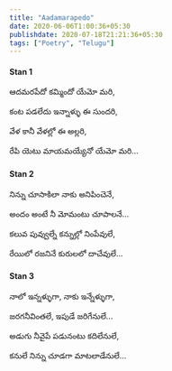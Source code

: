 ```yaml
---
title: "Aadamarapedo"
date: 2020-06-06T1:00:36+05:30
publishdate: 2020-07-18T21:21:36+05:30
tags: ["Poetry", "Telugu"]
---
```


#### Stan 1

ఆదమరపేదో కమ్మిందో యేమో మరి, 

కంట పడలేదు ఇన్నాళ్ళు ఈ సుందరి, 

వేళ కానీ వేళల్లో ఈ అల్లరి, 

రేపి యెటు మాయమయ్యేనో యేమో మరి...

#### Stan 2

నిన్ను చూసాకిలా నాకు అనిపించెనే, 

అందం అంటే నీ మోమంటు చూపాలనే...

కలువ పువ్వుల్నే కన్నుల్లో నింపేవులే, 

రేయిలో రజనినే కురులలో దాచేవులే...

#### Stan 3

నాలో ఇన్నళ్ళుగా, నాకు ఇన్నేళ్ళుగా, 

జరగనీవింతలే, ఇపుడే జరిగేనులే...

అడుగు నీవైపే పడునంటు కదిలేనులే, 

కనులే నిన్ను చూడగా మాటలాడేనులే...
